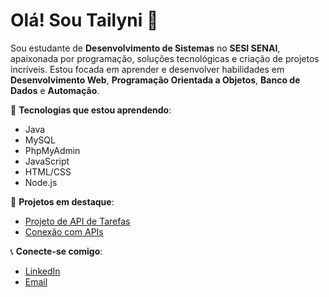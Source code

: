# Olá! Sou Tailyni 👋

Sou estudante de **Desenvolvimento de Sistemas** no **SESI SENAI**, apaixonada por programação, soluções tecnológicas e criação de projetos incríveis. Estou focada em aprender e desenvolver habilidades em **Desenvolvimento Web**, **Programação Orientada a Objetos**, **Banco de Dados** e **Automação**.

🔧 **Tecnologias que estou aprendendo**:
- Java
- MySQL
- PhpMyAdmin
- JavaScript
- HTML/CSS
- Node.js

📂 **Projetos em destaque**:
- [Projeto de API de Tarefas]( https://hinyzw.github.io/listaTarefas/)
- [Conexão com APIs]((https://hinyzw.github.io/MinhasAPIs/))

📞 **Conecte-se comigo**:
- [LinkedIn](https://www.linkedin.com/in/tailyni-satirio-225015240/)
- [Email](mailto:tailyni80@gmail.com)
